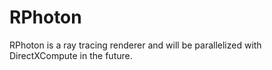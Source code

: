 # RPhoton
RPhoton is a ray tracing renderer and will be parallelized with DirectXCompute in the future.
